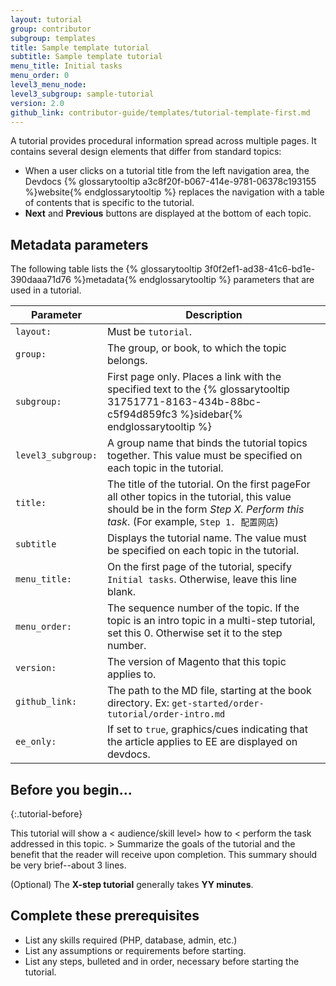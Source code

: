 ```yaml
---
layout: tutorial
group: contributor
subgroup: templates
title: Sample template tutorial
subtitle: Sample template tutorial
menu_title: Initial tasks
menu_order: 0
level3_menu_node:
level3_subgroup: sample-tutorial
version: 2.0
github_link: contributor-guide/templates/tutorial-template-first.md
---
```


A tutorial provides procedural information spread across multiple pages. It contains several design elements that differ from standard topics:

* When a user clicks on a tutorial title from the left navigation area, the Devdocs {% glossarytooltip a3c8f20f-b067-414e-9781-06378c193155 %}website{% endglossarytooltip %} replaces the navigation with a table of contents that is specific to the tutorial.
* **Next** and **Previous** buttons are displayed at the bottom of each topic.

## Metadata parameters

The following table lists the {% glossarytooltip 3f0f2ef1-ad38-41c6-bd1e-390daaa71d76 %}metadata{% endglossarytooltip %} parameters that are used in a tutorial.

Parameter | Description
--- | ---
`layout:` | Must be `tutorial`.
`group:` | The group, or book, to which the topic belongs.
`subgroup:`| First page only. Places a link with the specified text to the {% glossarytooltip 31751771-8163-434b-88bc-c5f94d859fc3 %}sidebar{% endglossarytooltip %}
`level3_subgroup:` | A group name that binds the tutorial topics together. This value must be specified on each topic in the tutorial.
`title:` | The title of the tutorial.  On the first pageFor all other topics in the tutorial, this value should be in the form _Step X. Perform this task_. (For example, `Step 1. 配置网店`)
`subtitle` | Displays the tutorial name. The value must be specified on each topic in the tutorial.
`menu_title:` | On the first page of the tutorial, specify `Initial tasks`. Otherwise, leave this line blank.
`menu_order:` | The sequence number of the topic. If the topic is an intro topic in a multi-step tutorial, set this 0. Otherwise set it to the step number.
`version:` | The version of Magento that this topic applies to.
`github_link:` | The path to the MD file, starting at the book directory. Ex: `get-started/order-tutorial/order-intro.md`
`ee_only:` | If set to `true`, graphics/cues indicating that the article applies to EE are displayed on devdocs.

## Before you begin...
{:.tutorial-before}

This tutorial will show a < audience/skill level> how to < perform the task addressed in this topic. > Summarize the goals of the tutorial and the benefit that the reader will receive upon completion. This summary should be very brief--about 3 lines.

(Optional) The **X-step tutorial** generally takes **YY minutes**.

## Complete these prerequisites

* List any skills required (PHP, database, admin, etc.)
* List any assumptions or requirements before starting.
* List any steps, bulleted and in order, necessary before starting the tutorial.
